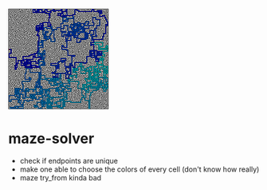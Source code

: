 ![Solved Maze](maze_solved.png)

# maze-solver

-  check if endpoints are unique
-  make one able to choose the colors of every cell (don't know how really)
-  maze try_from kinda bad
